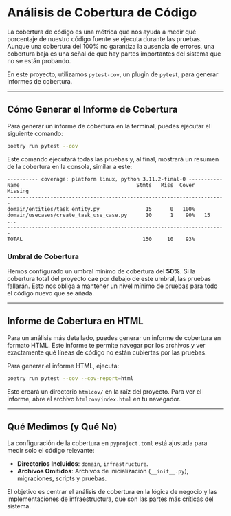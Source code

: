 # Análisis de Cobertura de Código

La cobertura de código es una métrica que nos ayuda a medir qué porcentaje de nuestro código fuente se ejecuta durante las pruebas. Aunque una cobertura del 100% no garantiza la ausencia de errores, una cobertura baja es una señal de que hay partes importantes del sistema que no se están probando.

En este proyecto, utilizamos `pytest-cov`, un plugin de `pytest`, para generar informes de cobertura.

---

## Cómo Generar el Informe de Cobertura

Para generar un informe de cobertura en la terminal, puedes ejecutar el siguiente comando:

```bash
poetry run pytest --cov
```

Este comando ejecutará todas las pruebas y, al final, mostrará un resumen de la cobertura en la consola, similar a este:

```
---------- coverage: platform linux, python 3.11.2-final-0 -----------
Name                                      Stmts   Miss  Cover   Missing
-----------------------------------------------------------------------
domain/entities/task_entity.py               15      0   100%
domain/usecases/create_task_use_case.py      10      1    90%   15
...
-----------------------------------------------------------------------
TOTAL                                       150     10    93%
```

### Umbral de Cobertura

Hemos configurado un umbral mínimo de cobertura del **50%**. Si la cobertura total del proyecto cae por debajo de este umbral, las pruebas fallarán. Esto nos obliga a mantener un nivel mínimo de pruebas para todo el código nuevo que se añada.

---

## Informe de Cobertura en HTML

Para un análisis más detallado, puedes generar un informe de cobertura en formato HTML. Este informe te permite navegar por los archivos y ver exactamente qué líneas de código no están cubiertas por las pruebas.

Para generar el informe HTML, ejecuta:

```bash
poetry run pytest --cov --cov-report=html
```

Esto creará un directorio `htmlcov/` en la raíz del proyecto. Para ver el informe, abre el archivo `htmlcov/index.html` en tu navegador.

---

## Qué Medimos (y Qué No)

La configuración de la cobertura en `pyproject.toml` está ajustada para medir solo el código relevante:

-   **Directorios Incluidos**: `domain`, `infrastructure`.
-   **Archivos Omitidos**: Archivos de inicialización (`__init__.py`), migraciones, scripts y pruebas.

El objetivo es centrar el análisis de cobertura en la lógica de negocio y las implementaciones de infraestructura, que son las partes más críticas del sistema. 